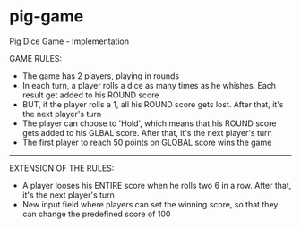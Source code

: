 # pig-game
Pig Dice Game - Implementation

GAME RULES:
- The game has 2 players, playing in rounds
- In each turn, a player rolls a dice as many times as he whishes. Each result get added to his ROUND score
- BUT, if the player rolls a 1, all his ROUND score gets lost. After that, it's the next player's turn
- The player can choose to 'Hold', which means that his ROUND score gets added to his GLBAL score. After that, it's the next player's turn
- The first player to reach 50 points on GLOBAL score wins the game

-----------
EXTENSION OF THE RULES:
- A player looses his ENTIRE score when he rolls two 6 in a row. After that, it's the next player's turn
- New input field where players can set the winning score, so that they can change the predefined score of 100
